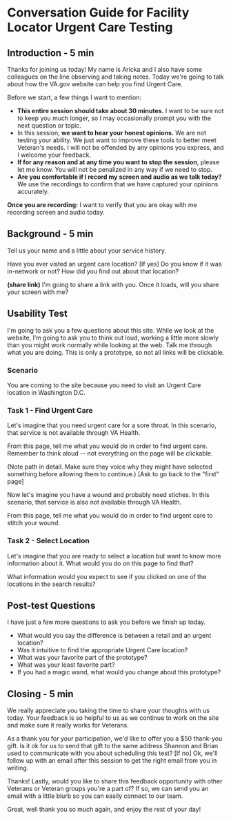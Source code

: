 # Conversation Guide for Facility Locator Urgent Care Testing
## Introduction - 5 min

Thanks for joining us today! My name is Aricka and I also have some colleagues on the line observing and taking notes. Today we're going to talk about how the VA.gov website can help you find Urgent Care.

Before we start, a few things I want to mention:

- **This entire session should take about 30 minutes.** I want to be sure not to keep you much longer, so I may occasionally prompt you with the next question or topic.
- In this session, **we want to hear your honest opinions.** We are not testing your ability. We just want to improve these tools to better meet Veteran's needs. I will not be offended by any opinions you express, and I welcome your feedback.
- **If for any reason and at any time you want to stop the session**, please let me know. You will not be penalized in any way if we need to stop.
- **Are you comfortable if I record my screen and audio as we talk today?** We use the recordings to confirm that we have captured your opinions accurately.

**Once you are recording:** I want to verify that you are okay with me recording screen and audio today.

## Background - 5 min

Tell us your name and a little about your service history. 

Have you ever visted an urgent care location? 
[If yes] Do you know if it was in-network or not? How did you find out about that location?

**(share link)** I'm going to share a link with you. Once it loads, will you share your screen with me?

## Usability Test
I'm going to ask you a few questions about this site. While we look at the website, I’m going to ask you to think out loud, working a little more slowly than you might work normally while looking at the web. Talk me through what you are doing. This is only a prototype, so not all links will be clickable.

### Scenario
You are coming to the site because you need to visit an Urgent Care location in Washington D.C. 

### Task 1 - Find Urgent Care
Let's imagine that you need urgent care for a sore throat. In this scenario, that service is not available through VA Health.

From this page, tell me what you would do in order to find urgent care. Remember to think aloud -- not everything on the page will be clickable. 

(Note path in detail. Make sure they voice why they might have selected something before allowing them to continue.)
[Ask to go back to the "first" page]

Now let's imagine you have a wound and probably need stiches. In this scenario, that service is also not available through VA Health. 

From this page, tell me what you would do in order to find urgent care to stitch your wound.

### Task 2 - Select Location
Let's imagine that you are ready to select a location but want to know more information about it. What would you do on this page to find that? 

What information would you expect to see if you clicked on one of the locations in the search results?

## Post-test Questions 
I have just a few more questions to ask you before we finish up today.
- What would you say the difference is between a retail and an urgent location? 
- Was it intuitive to find the appropriate Urgent Care location?
- What was your favorite part of the prototype?
- What was your least favorite part?
- If you had a magic wand, what would you change about this prototype?

## Closing - 5 min
We really appreciate you taking the time to share your thoughts with us today. Your feedback is so helpful to us as we continue to work on the site and make sure it really works for Veterans.

As a thank you for your participation, we'd like to offer you a $50 thank-you gift. Is it ok for us to send that gift to the same address Shannon and Brian used to communicate with you about scheduling this test? [If no] Ok, we'll follow up with an email after this session to get the right email from you in writing.

Thanks! Lastly, would you like to share this feedback opportunity with other Veterans or Veteran groups you're a part of? If so, we can send you an email with a little blurb so you can easily connect to our team.

Great, well thank you so much again, and enjoy the rest of your day!

